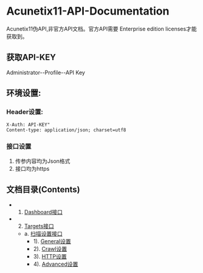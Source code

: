 # Acunetix11-API-Documentation

Acunetix11伪API,非官方API文档。官方API需要 Enterprise edition licenses才能获取到。

## 获取API-KEY
Administrator--Profile--API Key

## 环境设置:

### Header设置:

```
X-Auth: API-KEY"
Content-type: application/json; charset=utf8
```

### 接口设置
1. 传参内容均为Json格式
2. 接口均为https

## 文档目录(Contents)

* 1. [Dashboard接口](https://github.com/h4rdy/Acunetix11-API-Documentation/blob/master/Document/Dashboard.md)
* 2. [Targets接口](https://github.com/h4rdy/Acunetix11-API-Documentation/blob/master/Document/Targets/main.md)
    * a. [扫描设置接口](https://github.com/h4rdy/Acunetix11-API-Documentation/blob/master/Document/Targets/main.md)
        * 1). [General设置](https://github.com/h4rdy/Acunetix11-API-Documentation/blob/master/Document/Targets/scan.md)
        * 2). [Crawl设置](https://github.com/h4rdy/Acunetix11-API-Documentation/blob/master/Document/Targets/scan.md)
        * 3). [HTTP设置](https://github.com/h4rdy/Acunetix11-API-Documentation/blob/master/Document/Targets/scan.md)
        * 4). [Advanced设置](https://github.com/h4rdy/Acunetix11-API-Documentation/blob/master/Document/Targets/scan.md)
     

